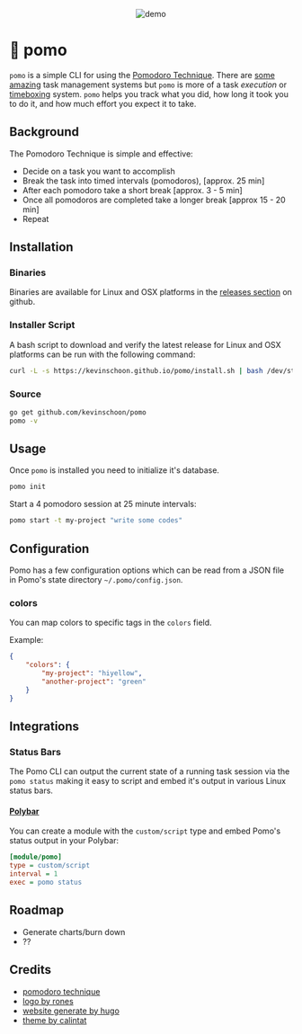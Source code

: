 <p align="center"><img src="https://raw.githubusercontent.com/kevinschoon/pomo/master/www/static/demo.gif" alt="demo"/></p>

# 🍅 pomo

`pomo` is a simple CLI for using the [Pomodoro Technique](https://en.wikipedia.org/wiki/Pomodoro_Technique). There are [some](https://taskwarrior.org/) [amazing](https://todoist.com/) task management systems but `pomo` is more of a task *execution* or [timeboxing](https://en.wikipedia.org/wiki/Timeboxing) system. `pomo` helps you track what you did, how long it took you to do it, and how much effort you expect it to take.

## Background

The Pomodoro Technique is simple and effective:

  * Decide on a task you want to accomplish
  * Break the task into timed intervals (pomodoros), [approx. 25 min]
  * After each pomodoro take a short break [approx. 3 - 5 min]
  * Once all pomodoros are completed take a longer break [approx 15 - 20 min]
  * Repeat

## Installation

### Binaries

Binaries are available for Linux and OSX platforms in the [releases section](https://github.com/kevinschoon/pomo/releases) on github.

### Installer Script

A bash script to download and verify the latest release for Linux and OSX platforms can be run
with the following command:

```bash
curl -L -s https://kevinschoon.github.io/pomo/install.sh | bash /dev/stdin
```

### Source

 ```bash
 go get github.com/kevinschoon/pomo
 pomo -v
 ```

## Usage

Once `pomo` is installed you need to initialize it's database.

``` bash
pomo init
```

Start a 4 pomodoro session at 25 minute intervals:
```bash
pomo start -t my-project "write some codes"
```

## Configuration

Pomo has a few configuration options which can be read from a JSON file in Pomo's state directory `~/.pomo/config.json`.

### colors

You can map colors to specific tags in the `colors` field.

Example:
```json
{
    "colors": {
        "my-project": "hiyellow",
        "another-project": "green"
    }
}
```

## Integrations

### Status Bars

The Pomo CLI can output the current state of a running task session via the `pomo status`
making it easy to script and embed it's output in various Linux status bars.

#### [Polybar](https://github.com/jaagr/polybar)

You can create a module with the `custom/script` type and 
embed Pomo's status output in your Polybar:

```ini
[module/pomo]
type = custom/script
interval = 1
exec = pomo status
```


## Roadmap

  * Generate charts/burn down
  * ??

## Credits

 * [pomodoro technique](https://cirillocompany.de/pages/pomodoro-technique/book/)
 * [logo by rones](https://openclipart.org/detail/262421/tomato-by-rones)
 * [website generate by hugo](http://gohugo.io/)
 * [theme by calintat](https://github.com/calintat/minimal)
